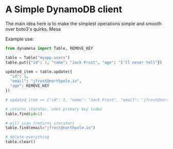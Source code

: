 # A Simple DynamoDB client

The main idea here is to make the simplest operations simple and smooth over boto3's quirks. Mesa

Example use:

```python
from dynamesa import Table, REMOVE_KEY

table = Table("myapp-users")
table.put({"id": 1, "name": "Jack Frost", "age": "I'll never tell"})

updated_item = table.update({
  "id": 1,
  "email": "jfrost@northpole.io",
  "age": REMOVE_KEY
})

# updated_item == {"id": 1, "name": "Jack Frost", "email": "jfrost@northpole.io"}

# returns iterator, uses primary key index
table.find(id=1)

# will scan (returns iterator)
table.find(email="jfrost@northpole.io")

# delete everything
table.clear()
```